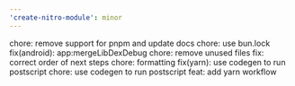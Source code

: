```yaml
---
'create-nitro-module': minor
---
```


chore: remove support for pnpm and update docs
chore: use bun.lock
fix(android): app:mergeLibDexDebug
chore: remove unused files
fix: correct order of next steps
chore: formatting
fix(yarn): use codegen to run postscript
chore: use codegen to run postscript
feat: add yarn workflow